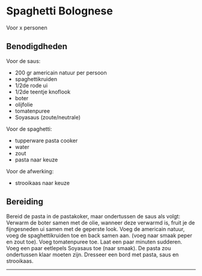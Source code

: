 # Spaghetti Bolognese

Voor x personen

## Benodigdheden

Voor de saus:
- 200 gr americain natuur per persoon
- spaghettikruiden
- 1/2de rode ui
- 1/2de teentje knoflook
- boter
- olijfolie
- tomatenpuree
- Soyasaus (zoute/neutrale)



Voor de spaghetti:
- tupperware pasta cooker
- water
- zout
- pasta naar keuze

Voor de afwerking:
- strooikaas naar keuze

## Bereiding
Bereid de pasta in de pastakoker, maar ondertussen de saus als volgt:
Verwarm de boter samen met de olie, wanneer deze verwarmd is, fruit je de fijngesneden ui samen met de geperste look.
Voeg de americain natuur, voeg de spaghettikruiden toe en back samen aan. (voeg naar smaak peper en zout toe). Voeg tomatenpuree toe. Laat een paar minuten sudderen. Voeg een paar eetlepels Soyasaus toe (naar smaak).
De pasta zou ondertussen klaar moeten zijn.
Dresseer een bord met pasta, saus en strooikaas.





---
